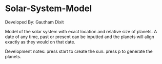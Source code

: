 # Solar-System-Model
Developed By: Gautham Dixit

Model of the solar system with exact location and relative size of planets.
A date of any time, past or present can be inputted and the planets will align exactly as they would on that date.

Development notes:
press start to create the sun.
press p to generate the planets.
